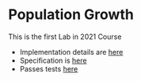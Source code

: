 # Population Growth

This is the first Lab in 2021 Course
 - Implementation details are [here](https://github.com/cs50/labs/blob/2021/x/population/README.md)
 - Specification is [here](https://cs50.harvard.edu/x/2021/labs/1/)
 - Passes tests [here](https://github.com/cs50/labs/blob/2021/x/population/__init__.py)
